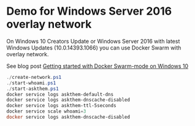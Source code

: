 # Demo for Windows Server 2016 overlay network

On Windows 10 Creators Update or Windows Server 2016 with latest Windows Updates (10.0.14393.1066) you can use Docker Swarm with overlay network.

See blog post [Getting started with Docker Swarm-mode on Windows 10](https://stefanscherer.github.io/docker-swarm-mode-windows10/)

```powershell
./create-network.ps1
./start-whoami.ps1
./start-askthem.ps1
docker service logs askthem-default-dns
docker service logs askthem-dnscache-disabled
docker service logs askthem-ttl-5seconds
docker service scale whoami=3
docker service logs askthem-dnscache-disabled
```
